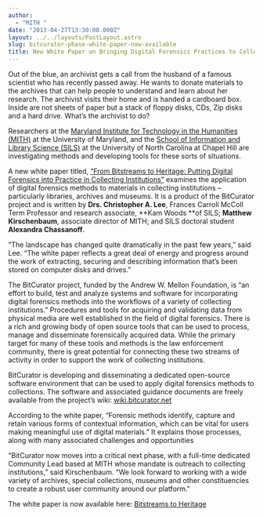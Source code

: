 ```yaml
---
author:
  - "MITH "
date: "2013-04-27T13:30:00.000Z"
layout: ../../layouts/PostLayout.astro
slug: bitcurator-phase-white-paper-now-available
title: New White Paper on Bringing Digital Forensics Practices to Collecting Institutions
---
```


Out of the blue, an archivist gets a call from the husband of a famous scientist who has recently passed away. He wants to donate materials to the archives that can help people to understand and learn about her research. The archivist visits their home and is handed a cardboard box. Inside are not sheets of paper but a stack of floppy disks, CDs, Zip disks and a hard drive. What’s the archivist to do?

Researchers at the [Maryland Institute for Technology in the Humanities (MITH)](http://mith.umd.edu/) at the University of Maryland, and the [School of Information and Library Science (SILS)](http://sils.unc.edu) at the University of North Carolina at Chapel Hill are investigating methods and developing tools for these sorts of situations.

A new white paper titled, [“From Bitstreams to Heritage: Putting Digital Forensics into Practice in Collecting Institutions”](http://www.bitcurator.net/docs/bitstreams-to-heritage.pdf) examines the application of digital forensics methods to materials in collecting institutions – particularly libraries, archives and museums. It is a product of the BitCurator project and is written by **Drs. Christopher A. Lee**, Frances Carroll McColl Term Professor and research associate, **Kam Woods **of SILS; **Matthew Kirschenbaum**, associate director of MITH; and SILS doctoral student **Alexandra Chassanoff**.

”The landscape has changed quite dramatically in the past few years,” said Lee. “The white paper reflects a great deal of energy and progress around the work of extracting, securing and describing information that’s been stored on computer disks and drives.”

The BitCurator project, funded by the Andrew W. Mellon Foundation, is “an effort to build, test and analyze systems and software for incorporating digital forensics methods into the workflows of a variety of collecting institutions.” Procedures and tools for acquiring and validating data from physical media are well established in the field of digital forensics. There is a rich and growing body of open source tools that can be used to process, manage and disseminate forensically acquired data. While the primary target for many of these tools and methods is the law enforcement community, there is great potential for connecting these two streams of activity in order to support the work of collecting institutions.

BitCurator is developing and disseminating a dedicated open-source software environment that can be used to apply digital forensics methods to collections. The software and associated guidance documents are freely available from the project’s wiki: [wiki.bitcurator.net](http://wiki.bitcurator.net)

According to the white paper, “Forensic methods identify, capture and retain various forms of contextual information, which can be vital for users making meaningful use of digital materials.” It explains those processes, along with many associated challenges and opportunities

"BitCurator now moves into a critical next phase, with a full-time dedicated Community Lead based at MITH whose mandate is outreach to collecting institutions,” said Kirschenbaum. “We look forward to working with a wide variety of archives, special collections, museums and other constituencies to create a robust user community around our platform."

The white paper is now available here: [Bitstreams to Heritage](http://www.bitcurator.net/docs/bitstreams-to-heritage.pdf "BitCurator White Paper")
